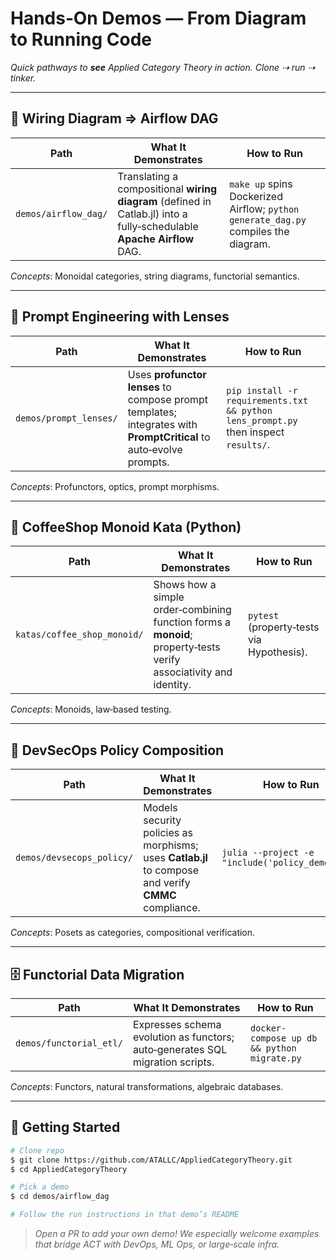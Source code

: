 # Hands‑On Demos — From Diagram to Running Code

*Quick pathways to **see** Applied Category Theory in action.  Clone ⇢ run ⇢ tinker.*

---

## 🚦 Wiring Diagram ⇒ Airflow DAG

| Path                 | What It Demonstrates                                                                                                   | How to Run                                                                         |
| -------------------- | ---------------------------------------------------------------------------------------------------------------------- | ---------------------------------------------------------------------------------- |
| `demos/airflow_dag/` | Translating a compositional **wiring diagram** (defined in Catlab.jl) into a fully‑schedulable **Apache Airflow** DAG. | `make up` spins Dockerized Airflow; `python generate_dag.py` compiles the diagram. |

*Concepts*: Monoidal categories, string diagrams, functorial semantics.

---

## 🤖 Prompt Engineering with Lenses

| Path                   | What It Demonstrates                                                                                               | How to Run                                                                          |
| ---------------------- | ------------------------------------------------------------------------------------------------------------------ | ----------------------------------------------------------------------------------- |
| `demos/prompt_lenses/` | Uses **profunctor lenses** to compose prompt templates; integrates with **PromptCritical** to auto‑evolve prompts. | `pip install -r requirements.txt && python lens_prompt.py` then inspect `results/`. |

*Concepts*: Profunctors, optics, prompt morphisms.

---

## 🍵 CoffeeShop Monoid Kata (Python)

| Path                        | What It Demonstrates                                                                                              | How to Run                                |
| --------------------------- | ----------------------------------------------------------------------------------------------------------------- | ----------------------------------------- |
| `katas/coffee_shop_monoid/` | Shows how a simple order‑combining function forms a **monoid**; property‑tests verify associativity and identity. | `pytest` (property‑tests via Hypothesis). |

*Concepts*: Monoids, law‑based testing.

---

## 🔐 DevSecOps Policy Composition

| Path                      | What It Demonstrates                                                                                 | How to Run                                       |
| ------------------------- | ---------------------------------------------------------------------------------------------------- | ------------------------------------------------ |
| `demos/devsecops_policy/` | Models security policies as morphisms; uses **Catlab.jl** to compose and verify **CMMC** compliance. | `julia --project -e "include('policy_demo.jl')"` |

*Concepts*: Posets as categories, compositional verification.

---

## 🗄️ Functorial Data Migration

| Path                    | What It Demonstrates                                                          | How to Run                                  |
| ----------------------- | ----------------------------------------------------------------------------- | ------------------------------------------- |
| `demos/functorial_etl/` | Expresses schema evolution as functors; auto‑generates SQL migration scripts. | `docker-compose up db && python migrate.py` |

*Concepts*: Functors, natural transformations, algebraic databases.

---

## 🏃 Getting Started

```bash
# Clone repo
$ git clone https://github.com/ATALLC/AppliedCategoryTheory.git
$ cd AppliedCategoryTheory

# Pick a demo
$ cd demos/airflow_dag

# Follow the run instructions in that demo’s README
```

> *Open a PR to add your own demo!  We especially welcome examples that bridge ACT with DevOps, ML Ops, or large‑scale infra.*
